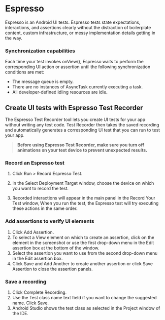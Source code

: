 # Espresso

Espresso is an Android UI tests. Espresso tests state expectations, interactions, and assertions clearly without the distraction of boilerplate content, custom infrastructure, or messy implementation details getting in the way.

### Synchronization capabilities

Each time your test invokes onView(), Espresso waits to perform the corresponding UI action or assertion until the following synchronization conditions are met:

- The message queue is empty.
- There are no instances of AsyncTask currently executing a task.
- All developer-defined idling resources are idle.

## Create UI tests with Espresso Test Recorder

The Espresso Test Recorder tool lets you create UI tests for your app without writing any test code. Test Recorder then takes the saved recording and automatically generates a corresponding UI test that you can run to test your app.

> **Before using Espresso Test Recorder, make sure you turn off animations on your test device to prevent unexpected results.**

### Record an Espresso test

1. Click Run > Record Espresso Test.

2. In the Select Deployment Target window, choose the device on which you want to record the test.

3. Recorded interactions will appear in the main panel in the Record Your Test window, When you run the test, the Espresso test will try executing these actions in the same order.

### Add assertions to verify UI elements

1. Click Add Assertion.
2. To select a View element on which to create an assertion, click on the element in the screenshot or use the first drop-down menu in the Edit assertion box at the bottom of the window.
3. Select the assertion you want to use from the second drop-down menu in the Edit assertion box.
4. Click Save and Add Another to create another assertion or click Save Assertion to close the assertion panels.

### Save a recording

1. Click Complete Recording.
2. Use the Test class name text field if you want to change the suggested name. Click Save.
3. Android Studio shows the test class as selected in the Project window of the IDE.